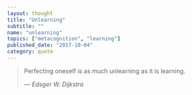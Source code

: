 ```yaml
---
layout: thought
title: "Unlearning"
subtitle: ""
name: "unlearning"
topics: ["metacognition", "learning"]
published_date: "2017-10-04"
category: quote
---
```


> Perfecting oneself is as much unlearning as it is learning.
> 
> &mdash; <cite>Edsger W. Dijkstra</cite>
>

